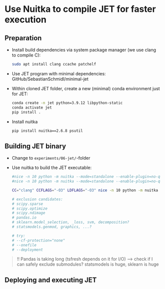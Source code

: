 # Use Nuitka to compile JET for faster execution

## Preparation

- Install build dependencies via system package manager (we use clang to compile C):

  ```bash
  sudo apt install clang ccache patchelf
  ```

- Use JET program with minimal dependencies: GitHub/SebastianSchmidl/minimal-jet

- Within cloned JET folder, create a new (minimal) conda environment just for JET:

  ```bash
  conda create -n jet python=3.9.12 libpython-static
  conda activate jet
  pip install .
  ```

- Install nuitka

  ```bash
  pip install nuitka==2.6.8 psutil
  ```

## Building JET binary

- Change to `experiments/06-jet/`-folder

- Use nuitka to build the JET executable:

  ```bash
  #nice -n 10 python -m nuitka --mode=standalone --enable-plugin=no-qt --nofollow-import-to='*.tests' --nofollow-import-to='matplotlib' --nofollow-import-to='numba' --nofollow-import-to='tqdm' --nofollow-import-to='stumpy' --nofollow-import-to='llvmlite' --include-module='sklearn.tree' --noinclude-pytest-mode=nofollow --noinclude-setuptools-mode=nofollow run-jet.py
  #nice -n 10 python -m nuitka --mode=standalone --enable-plugin=no-qt --nofollow-import-to='*.tests' --nofollow-import-to='numba' --nofollow-import-to='llvmlite' --include-module='sklearn.tree' --noinclude-pytest-mode=nofollow --noinclude-setuptools-mode=nofollow run-jet.py

  CC="clang" CCFLAGS="-O3" LDFLAGS="-O3" nice -n 10 python -m nuitka --mode=standalone --enable-plugin=no-qt --nofollow-import-to='*.tests' --nofollow-import-to='numba' --nofollow-import-to='llvmlite' --include-module='sklearn.tree' --noinclude-pytest-mode=nofollow --noinclude-setuptools-mode=nofollow --lto="yes" run-jet.py

  # exclusion candidates:
  # scipy.sparse
  # scipy.optimize
  # scipy.ndimage
  # pandas.io
  # sklearn.model_selection, _loss, svm, decomposition?
  # statsmodels.genmod, graphics, ...?

  # try:
  # --cf-protection="none"
  # --onefile
  # --deployment
  ```

> !!
> Pandas is taking long (tsfresh depends on it for I/O) --> check if I can safely exclude submodules?
> statsmodels is huge, sklearn is huge

## Deploying and executing JET
